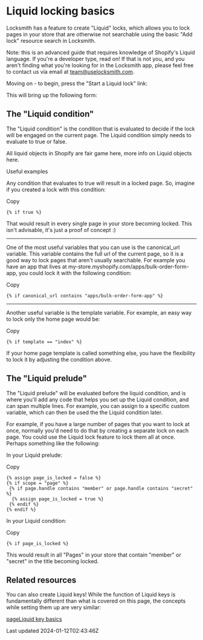 # Liquid locking basics

Locksmith has a feature to create "Liquid" locks, which allows you to lock pages in your store that are otherwise not searchable using the basic "Add lock" resource search in Locksmith.

Note: this is an advanced guide that requires knowledge of Shopify's Liquid language. If you're a developer type, read on! If that is not you, and you aren't finding what you're looking for in the Locksmith app, please feel free to contact us via email at team@uselocksmith.com.

Moving on - to begin, press the "Start a Liquid lock" link:

This will bring up the following form:

## The "Liquid condition"

The "Liquid condition" is the condition that is evaluated to decide if the lock will be engaged on the current page. The Liquid condition simply needs to evaluate to true or false.

All liquid objects in Shopify are fair game here, more info on Liquid objects here.

Useful examples

Any condition that evaluates to true will result in a locked page. So, imagine if you created a lock with this condition:

Copy

    {% if true %}

That would result in every single page in your store becoming locked. This isn't advisable, it's just a proof of concept :)

* * *

One of the most useful variables that you can use is the canonical\_url variable. This variable contains the full url of the current page, so it is a good way to lock pages that aren't usually searchable. For example you have an app that lives at my-store.myshopify.com/apps/bulk-order-form-app, you could lock it with the following condition:

Copy

    {% if canonical_url contains "apps/bulk-order-form-app" %}

* * *

Another useful variable is the template variable. For example, an easy way to lock only the home page would be:

Copy

    {% if template == "index" %}

If your home page template is called something else, you have the flexibility to lock it by adjusting the condition above.

## The "Liquid prelude"

The "Liquid prelude" will be evaluated before the liquid condition, and is where you'll add any code that helps you set up the Liquid condition, and can span multiple lines. For example, you can assign to a specific custom variable, which can then be used the the Liquid condition later.

For example, if you have a large number of pages that you want to lock at once, normally you'd need to do that by creating a separate lock on each page. You could use the Liquid lock feature to lock them all at once. Perhaps something like the following:

In your Liquid prelude:

Copy

    {% assign page_is_locked = false %}
    {% if scope = "page" %}
     {% if page.handle contains "member" or page.handle contains "secret" %}
      {% assign page_is_locked = true %}
     {% endif %}
    {% endif %}

In your Liquid condition:

Copy

    {% if page_is_locked %}

This would result in all "Pages" in your store that contain "member" or "secret" in the title becoming locked.

## Related resources

You can also create Liquid keys! While the function of Liquid keys is fundamentally different than what is covered on this page, the concepts while setting them up are very similar:

[pageLiquid key basics](/keys/more/liquid-key-basics)

Last updated 2024-01-12T02:43:46Z